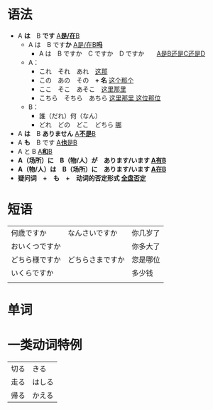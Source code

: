 # 语法

* A **は**　B **です**  <u>A**是/在**B</u> 
  * A は　B です**か**   <u>A是/在B**吗**</u>
    * A は　B ですか　C ですか　D ですか　　<u>A是B还是C还是D</u>
  * A：
    * これ　それ　あれ　<u>这那</u>
    * この　あの　その　**+ 名**  <u>这个那个</u>
    * ここ　そこ　あそこ　<u>这里那里</u>
    * こちら　そちら　あちら  <u>这里那里 这位那位</u>
  * B：
    * 誰（だれ）何（なん）
    * どれ　どの　どこ　どちら  <u>哪</u>
* A **は**　B **ありません**   <u>A**不是**B</u>
* A **も**　B です  <u>A**也**是B</u> 
* A  と  B   <u>A**和**B</u>
* **A（场所）に　B（物/人）が　あります/います   <u>A有B</u>**
* **A（物/人）は　B（场所）に　あります/います   <u>A在B</u>**
* **疑问词　+　も　+　动词的否定形式     <u>全盘否定</u>**



# 短语

|                |                  |          |
| -------------- | ---------------- | -------- |
| 何歳ですか     | なんさいですか   | 你几岁了 |
| おいくつですか |                  | 你多大了 |
| どちら様ですか | どちらさまですか | 您是哪位 |
| いくらですか   |                  | 多少钱   |
|                |                  |          |



# 单词



# 一类动词特例

|      |        |
| ---- | ------ |
| 切る | きる   |
| 走る | はしる |
| 帰る | かえる |

